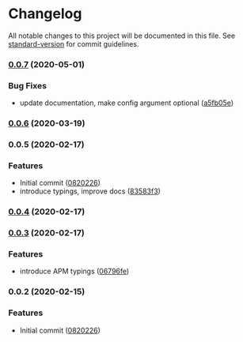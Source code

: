 # Changelog

All notable changes to this project will be documented in this file. See [standard-version](https://github.com/conventional-changelog/standard-version) for commit guidelines.

### [0.0.7](https://github.com/hejkerooo/nestjs-apm/compare/v0.0.6...v0.0.7) (2020-05-01)


### Bug Fixes

* update documentation, make config argument optional ([a5fb05e](https://github.com/hejkerooo/nestjs-apm/commit/a5fb05e20bd27d90ad78f8f8b20549dca798c399))

### [0.0.6](https://github.com/hejkerooo/nestjs-apm/compare/v0.0.5...v0.0.6) (2020-03-19)

### 0.0.5 (2020-02-17)


### Features

* Initial commit ([0820226](https://github.com/hejkerooo/nestjs-apm/commit/082022673e36d44128525ea331efa491f5413395))
* introduce typings, improve docs ([83583f3](https://github.com/hejkerooo/nestjs-apm/commit/83583f3065f3f62d137f0d6ab23580fd20af73dc))

### [0.0.4](https://github.com/hejkerooo/nestjs-apm/compare/v0.0.3...v0.0.4) (2020-02-17)

### [0.0.3](https://github.com/hejkerooo/nestjs-apm/compare/v0.0.2...v0.0.3) (2020-02-17)


### Features

* introduce APM typings ([06796fe](https://github.com/hejkerooo/nestjs-apm/commit/06796fe94f7e6a2aec0fbcb2f1b1472f638202da))

### 0.0.2 (2020-02-15)


### Features

* Initial commit ([0820226](https://github.com/hejkerooo/nestjs-apm/commit/082022673e36d44128525ea331efa491f5413395))
